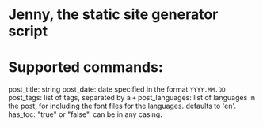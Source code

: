 # Jenny, the static site generator script

# Supported commands:

post_title: string
post_date: date specified in the format `YYYY.MM.DD`
post_tags: list of tags, separated by a `+`
post_languages: list of languages in the post, for including the font files for the languages. defaults to 'en'.
has_toc: "true" or "false". can be in any casing.
